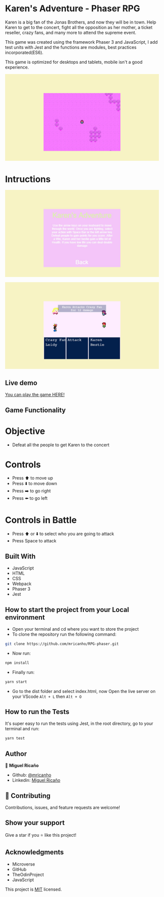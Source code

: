 # Karen's Adventure - Phaser RPG

Karen is a big fan of the Jonas Brothers, and now they will be in town. Help Karen to get to the concert, fight all the opposition as her mother, a ticket reseller, crazy fans, and many more to attend the supreme event.

This game was created using the framework Phaser 3 and JavaScript, I add test units with Jest and the functions are modules, best practices incorporated(ES6).

This game is optimized for desktops and tablets, mobile isn't a good experience.

![screenshot](dist/assets/screen-1.jpeg)

# Intructions

![screenshot](dist/assets/screen-2.jpeg)

![screenshot](dist/assets/screen-3.jpeg)

## Live demo

[You can play the game HERE!](https://nervous-hypatia-7cd6e3.netlify.app/)

## Game Functionality

# Objective
- Defeat all the people to get Karen to the concert
# Controls
- Press ⬆️ to move up
- Press ⬇️ to move down
- Press ➡️ to go right
- Press ⬅️ to go left
# Controls in Battle
- Press ⬆️ or ⬇️ to select who you are going to attack
- Press Space to attack
## Built With

- JavaScript
- HTML
- CSS
- Webpack
- Phaser 3
- Jest

## How to start the project from your Local environment

- Open your terminal and cd where you want to store the project
- To clone the repository run the following command:
```bash
git clone https://github.com/mricanho/RPG-phaser.git
```
- Now run:
```bash
npm install
```
- Finally run:
```bash
yarn start
```
- Go to the dist folder and select index.html, now Open the live server on your VScode `Alt + L` then `Alt + O`

## How to run the Tests

It's super easy to run the tests using Jest, in the root directory, go to your terminal and run:
```bash
yarn test
```
## Author

👤 **Miguel Ricaño**

- Github: [@mricanho](https://github.com/mricanho)
- Linkedin: [Miguel Ricaño](https://www.linkedin.com/in/mricanho/)

## 🤝 Contributing

Contributions, issues, and feature requests are welcome!

## Show your support

Give a star if you :star: like this project!

## Acknowledgments

- Microverse
- GitHub
- TheOdinProject
- JavaScript

This project is [MIT](LICENSE) licensed.